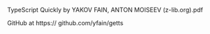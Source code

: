 TypeScript Quickly by YAKOV FAIN, ANTON MOISEEV (z-lib.org).pdf

GitHub at https:// github.com/yfain/getts
